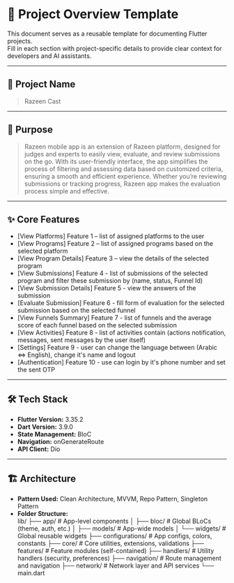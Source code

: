 # 📱 Project Overview Template

This document serves as a reusable template for documenting Flutter projects.  
Fill in each section with project-specific details to provide clear context for developers and AI assistants.

---

## 🚀 Project Name
> Razeen Cast

---

## 🎯 Purpose
> Razeen mobile app is an extension of Razeen platform, designed for judges and experts to easily view, evaluate, and review submissions on the go. With its user-friendly interface, the app simplifies the process of filtering and assessing data based on customized criteria, ensuring a smooth and efficient experience. Whether you’re reviewing submissions or tracking progress, Razeen app makes the evaluation process simple and effective.

---

## ✨ Core Features
- [View Platforms] Feature 1 – list of assigned platforms to the user
- [View Programs] Feature 2 – list of assigned programs based on the selected platform
- [View Program Details] Feature 3 – view the details of the selected program
- [View Submissions] Feature 4 - list of submissions of the selected program and filter these submission by (name, status, Funnel Id)
- [View Submission Details] Feature 5 - view the answers of the submission
- [Evaluate Submission] Feature 6 - fill form of evaluation for the selected submission based on the selected funnel
- [View Funnels Summary] Feature 7 - list of funnels and the average score of each funnel based on the selected submission
- [View Activities] Feature 8 - list of activities contain (actions notification, messages, sent messages by the user itself)
- [Settings] Feature 9 - user can change the language between (Arabic <=> English), change it's name and logout
- [Authentication] Feature 10 - use can login by it's phone number and set the sent OTP 
---

## 🛠️ Tech Stack
- **Flutter Version:** 3.35.2 
- **Dart Version:** 3.9.0
- **State Management:** BloC
- **Navigation:** onGenerateRoute  
- **API Client:** Dio

---

## 🏗️ Architecture
- **Pattern Used:** Clean Architecture, MVVM, Repo Pattern, Singleton Pattern
- **Folder Structure:**  
lib/
├── app/                    # App-level components
│   ├── bloc/              # Global BLoCs (theme, auth, etc.)
│   ├── models/            # App-wide models
│   └── widgets/           # Global reusable widgets
├── configurations/        # App configs, colors, constants
├── core/                 # Core utilities, extensions, validations
├── features/             # Feature modules (self-contained)
├── handlers/             # Utility handlers (security, preferences)
├── navigation/           # Route management and navigation
├── network/              # Network layer and API services
└── main.dart
